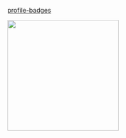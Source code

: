 [profile-badges](https://requarks.canny.io/wiki/p/profile-badges)

<img src="https://user-images.githubusercontent.com/123137817/214734897-d0c3aead-44c7-4718-81ff-ba0e39c5dd00.png" width="250px"/>
